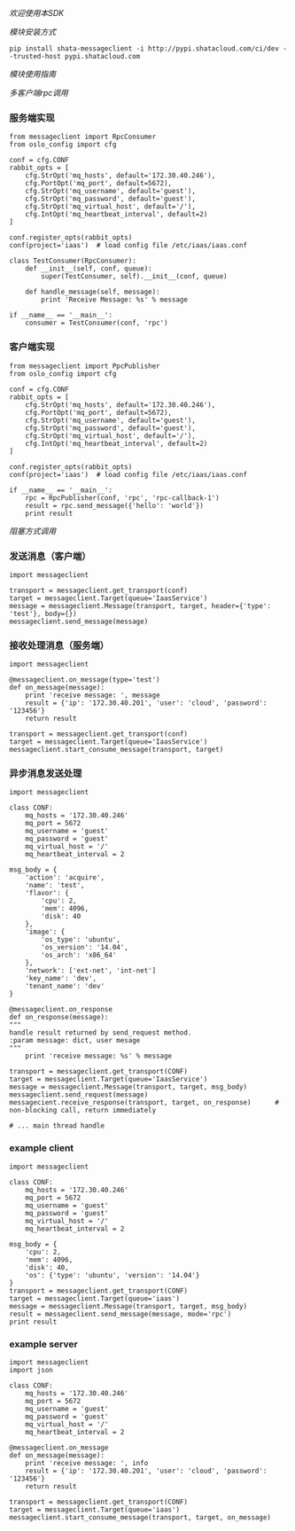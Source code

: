*欢迎使用本SDK*

*模块安装方式*

    pip install shata-messageclient -i http://pypi.shatacloud.com/ci/dev --trusted-host pypi.shatacloud.com
    
*模块使用指南*


*多客户端rpc调用*

### 服务端实现
    from messageclient import RpcConsumer
    from oslo_config import cfg

    conf = cfg.CONF
    rabbit_opts = [
        cfg.StrOpt('mq_hosts', default='172.30.40.246'),
        cfg.PortOpt('mq_port', default=5672),
        cfg.StrOpt('mq_username', default='guest'),
        cfg.StrOpt('mq_password', default='guest'),
        cfg.StrOpt('mq_virtual_host', default='/'),
        cfg.IntOpt('mq_heartbeat_interval', default=2)
    ]

    conf.register_opts(rabbit_opts)
    conf(project='iaas')  # load config file /etc/iaas/iaas.conf

    class TestConsumer(RpcConsumer):
        def __init__(self, conf, queue):
            super(TestConsumer, self).__init__(conf, queue)
        
        def handle_message(self, message):
            print 'Receive Message: %s' % message

    if __name__ == '__main__':
        consumer = TestConsumer(conf, 'rpc')

### 客户端实现
    from messageclient import PpcPublisher
    from oslo_config import cfg

    conf = cfg.CONF
    rabbit_opts = [
        cfg.StrOpt('mq_hosts', default='172.30.40.246'),
        cfg.PortOpt('mq_port', default=5672),
        cfg.StrOpt('mq_username', default='guest'),
        cfg.StrOpt('mq_password', default='guest'),
        cfg.StrOpt('mq_virtual_host', default='/'),
        cfg.IntOpt('mq_heartbeat_interval', default=2)
    ]

    conf.register_opts(rabbit_opts)
    conf(project='iaas')  # load config file /etc/iaas/iaas.conf
        
    if __name__ == '__main__':
        rpc = RpcPublisher(conf, 'rpc', 'rpc-callback-1')
        result = rpc.send_message({'hello': 'world'})
        print result
            
            
            
            

*阻塞方式调用*

### 发送消息（客户端）

    import messageclient
    
    transport = messageclient.get_transport(conf)
    target = messageclient.Target(queue='IaasService')
    message = messageclient.Message(transport, target, header={'type': 'test'}, body={})
    messageclient.send_message(message)
    

### 接收处理消息（服务端）
    
    import messageclient
    
    @messageclient.on_message(type='test')
    def on_message(message):
        print 'receive message: ', message
        result = {'ip': '172.30.40.201', 'user': 'cloud', 'password': '123456'}
        return result
    
    transport = messageclient.get_transport(conf)
    target = messageclient.Target(queue='IaasService')
    messageclient.start_consume_message(transport, target)


### 异步消息发送处理
    import messageclient

    class CONF:
        mq_hosts = '172.30.40.246'
        mq_port = 5672
        mq_username = 'guest'
        mq_password = 'guest'
        mq_virtual_host = '/'
        mq_heartbeat_interval = 2

    msg_body = {
        'action': 'acquire',
        'name': 'test',
        'flavor': {
            'cpu': 2,
            'mem': 4096,
            'disk': 40
        },
        'image': {
            'os_type': 'ubuntu',
            'os_version': '14.04',
            'os_arch': 'x86_64'
        },
        'network': ['ext-net', 'int-net']
        'key_name': 'dev',
        'tenant_name': 'dev'
    }

    @messageclient.on_response
    def on_response(message):
    """
    handle result returned by send_request method.
    :param message: dict, user mesage
    """
        print 'receive message: %s' % message

    transport = messageclient.get_transport(CONF)
    target = messageclient.Target(queue='IaasService')
    message = messageclient.Message(transport, target, msg_body)
    messageclient.send_request(message)
    messagecient.receive_response(transport, target, on_response)      # non-blocking call, return immediately

    # ... main thread handle

### example client

    import messageclient

    class CONF:
        mq_hosts = '172.30.40.246'
        mq_port = 5672
        mq_username = 'guest'
        mq_password = 'guest'
        mq_virtual_host = '/'
        mq_heartbeat_interval = 2
    
    msg_body = {
        'cpu': 2,
        'mem': 4096,
        'disk': 40,
        'os': {'type': 'ubuntu', 'version': '14.04'}
    }
    transport = messageclient.get_transport(CONF)
    target = messageclient.Target(queue='iaas')
    message = messageclient.Message(transport, target, msg_body)
    result = messageclient.send_message(message, mode='rpc')
    print result
    

### example server

    import messageclient
    import json
    
    class CONF:
        mq_hosts = '172.30.40.246'
        mq_port = 5672
        mq_username = 'guest'
        mq_password = 'guest'
        mq_virtual_host = '/'
        mq_heartbeat_interval = 2
    
    @messageclient.on_message    
    def on_message(message):
        print 'receive message: ', info
        result = {'ip': '172.30.40.201', 'user': 'cloud', 'password': '123456'}
        return result

    transport = messageclient.get_transport(CONF)
    target = messageclient.Target(queue='iaas')
    messageclient.start_consume_message(transport, target, on_message)
    



